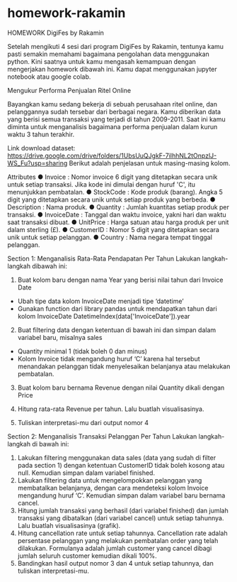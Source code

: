 # homework-rakamin

HOMEWORK
DigiFes by Rakamin

Setelah mengikuti 4 sesi dari program DigiFes by Rakamin, tentunya kamu pasti semakin
memahami bagaimana pengolahan data menggunakan python. Kini saatnya untuk kamu
mengasah kemampuan dengan mengerjakan homework dibawah ini. Kamu dapat
menggunakan jupyter notebook atau google colab.

Mengukur Performa Penjualan Ritel Online

Bayangkan kamu sedang bekerja di sebuah perusahaan ritel online, dan pelanggannya sudah
tersebar dari berbagai negara. Kamu diberikan data yang berisi semua transaksi yang terjadi di
tahun 2009-2011. Saat ini kamu diminta untuk menganalisis bagaimana performa penjualan
dalam kurun waktu 3 tahun terakhir.

Link download dataset:
https://drive.google.com/drive/folders/1UbsUuQJgkF-7ilhhNL2tOnpzlJ-WS_Fu?usp=sharing
Berikut adalah penjelasan untuk masing-masing kolom.

Attributes
● Invoice : Nomor invoice 6 digit yang ditetapkan secara unik untuk setiap transaksi.
Jika kode ini dimulai dengan huruf 'C', itu menunjukkan pembatalan.
● StockCode : Kode produk (barang). Angka 5 digit yang ditetapkan secara unik untuk
setiap produk yang berbeda.
● Description : Nama produk.
● Quantity : Jumlah kuantitas setiap produk per transaksi.
● InvoiceDate : Tanggal dan waktu invoice, yakni hari dan waktu saat transaksi dibuat.
● UnitPrice : Harga satuan atau harga produk per unit dalam sterling (£).
● CustomerID : Nomor 5 digit yang ditetapkan secara unik untuk setiap pelanggan.
● Country : Nama negara tempat tinggal pelanggan.

Section 1: Menganalisis Rata-Rata Pendapatan Per Tahun
Lakukan langkah-langkah dibawah ini:
1. Buat kolom baru dengan nama Year yang berisi nilai tahun dari Invoice Date
- Ubah tipe data kolom InvoiceDate menjadi tipe ‘datetime’
- Gunakan function dari library pandas untuk mendapatkan tahun dari kolom
InvoiceDate
DatetimeIndex(data['InvoiceDate']).year

2. Buat filtering data dengan ketentuan di bawah ini dan simpan dalam variabel baru,
misalnya sales
- Quantity minimal 1 (tidak boleh 0 dan minus)
- Kolom Invoice tidak mengandung huruf ‘C’ karena hal tersebut menandakan
pelanggan tidak menyelesaikan belanjanya atau melakukan pembatalan.

3. Buat kolom baru bernama Revenue dengan nilai Quantity dikali dengan Price
   
4. Hitung rata-rata Revenue per tahun. Lalu buatlah visualisasinya.
   
5. Tuliskan interpretasi-mu dari output nomor 4
   
Section 2: Menganalisis Transaksi Pelanggan Per Tahun
Lakukan langkah-langkah di bawah ini:

1. Lakukan filtering menggunakan data sales (data yang sudah di filter pada section 1)
dengan ketentuan CustomerID tidak boleh kosong atau null. Kemudian simpan dalam
variabel finished.
2. Lakukan filtering data untuk mengelompokkan pelanggan yang membatalkan
belanjanya, dengan cara mendeteksi kolom Invoice mengandung huruf ‘C’. Kemudian
simpan dalam variabel baru bernama cancel.
3. Hitung jumlah transaksi yang berhasil (dari variabel finished) dan jumlah transaksi yang
dibatalkan (dari variabel cancel) untuk setiap tahunnya. Lalu buatlah visualisasinya
(grafik).
4. Hitung cancellation rate untuk setiap tahunnya.
Cancellation rate adalah persentase pelanggan yang melakukan pembatalan order
yang telah dilakukan. Formulanya adalah jumlah customer yang cancel dibagi jumlah
seluruh customer kemudian dikali 100%.
5. Bandingkan hasil output nomor 3 dan 4 untuk setiap tahunnya, dan tuliskan
interpretasi-mu.

